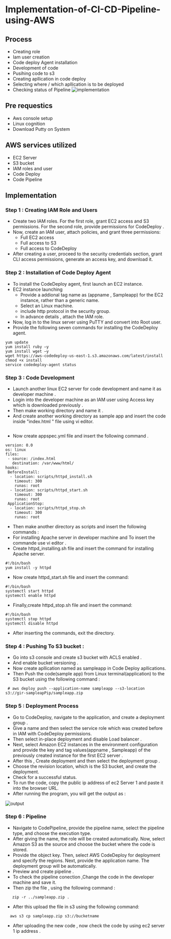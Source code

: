 # Implementation-of-CI-CD-Pipeline-using-AWS
## Process 
- Creating role 
- Iam user creation
- Code deploy Agent installation
- Development of code
- Pusihing code to s3
- Creating apllication in code deploy
- Selecting where / which apllication is to be deployed
-  Checking status of Pipeline
  ![implementation](https://github.com/shivanisathiyamoorthy/Implementation-of-CI-CD-Pipeline-using-AWS/assets/140683043/bcf7f1cc-977d-461a-8caf-9bfc13eb942f)

## Pre requestics
 - Aws console setup
 - Linux cognition
 - Download Putty on System
## AWS services utilized
 - EC2 Server
 - S3 bucket
 - IAM roles and user
 - Code Deploy
 - Code Pipeline
## Implementation
### Step 1 : Creating IAM Role and Users
 - Create two IAM roles. For the first role, grant EC2 access and S3 permissions. For the second role, provide permissions for CodeDeploy .
 - Now, create an IAM user, attach policies, and grant three permissions:
      - Full EC2 access
      - Full access to S3
      - Full access to CodeDeploy
 - After creating a user, proceed to the security credentials section, grant CLI access permissions, generate an access key, and download it.
 ### Step 2 : Installation of Code Deploy Agent 
  - To install the CodeDeploy agent, first launch an  EC2 instance.
  - EC2 instance launching
    - Provide a addional tag name as (appname , Sampleapp) for the EC2 instance, rather than a generic name.
    - Select an Linux machine.
    -  include http protocol in the security group.
    - In advance details , attach the IAM role.
  - Now, log in to the linux server using PuTTY and convert into Root user.
  - Provide the following seven commands for installing the CodeDeploy agent.
```
yum update
yum install ruby –y
yum install wget –y
wget https://aws-codedeploy-us-east-1.s3.amazonaws.com/latest/install
chmod +x install
service codedeploy-agent status
```
### Step 3 : Code Development
 - Launch another  linux EC2 server for code development and name it as developer machine .
 - Login into the developer  machine as an IAM user using Access key which is downloaded previously .
 - Then make working directory and name it .
 - And create another working directory as sample app and insert the code inside "index.html " file using vi editor.
```vi index.html
```
- Now create  appspec.yml file and insert the following command .
```
version: 0.0
os: linux
files:
 - source: /index.html
   destination: /var/www/html/
hooks:
 BeforeInstall:
  - location: scripts/httpd_install.sh
    timeout: 300
    runas: root
  - location: scripts/httpd_start.sh
    timeout: 300
    runas: root
 ApplicationStop:
  - location: scripts/httpd_stop.sh
    timeout: 300
    runas: root
```
- Then make another directory as scripts and insert the following commands :
- For installing Apache server in developer machine and To insert the commande use vi editor .
- Create httpd_installing.sh file  and insert the command for installing Apache server.

```
#!/bin/bash
yum install -y httpd
```

- Now create httpd_start.sh file and insert the command:

```
#!/bin/bash
systemctl start httpd
systemctl enable httpd
```

- Finally,create httpd_stop.sh file and insert the command:
  
```
#!/bin/bash
systemctl stop httpd
systemctl disable httpd
```
- After inserting the commands, exit the directory.

### Step 4 : Pushing To S3 bucket :
- Go into s3 console and create s3 bucket with ACLS enabled .
- And enable bucket versioning .
- Now create apllication named as sampleapp in Code Deploy apllications.
- Then Push the code(sample app) from Linux terminal(application) to the S3 bucket using the following command :
```
 # aws deploy push --application-name sampleapp --s3-location s3://gir-sampleapPip/sampleapp.zip
```
### Step 5 : Deployment Process
- Go to CodeDeploy, navigate to the application, and create a deployment group .
- Give a name and then select the service role which was created before in IAM with CodeDeploy permissions.
- Then select in-place deployment and disable Load balancer .
- Next, select Amazon EC2 instances in the environment configuration and provide the key and tag values(appname , Sampleapp)  of the previously created instance for the first EC2 server .
- After this , Create deployment and then select the deployment group .
- Choose the revision location, which is the S3 bucket, and create the deployment.
- Check for a successful status.
- To run the code, copy the public ip address of ec2 Server 1 and paste it into the browser URL.
- After running the program, you will get the output as :
  
![output](https://github.com/shivanisathiyamoorthy/Implementation-of-CI-CD-Pipeline-using-AWS/assets/140683043/023738f8-35b5-4fe1-9f08-1a808e83c3e5)

### Step 6 :  Pipeline
- Navigate to CodePipeline, provide the pipeline name, select the pipeline type, and choose the execution type.
- After giving the name, the role will be created automatically. Now, select Amazon S3 as the source and choose the bucket where the code is stored.
- Provide the object key. Then, select AWS CodeDeploy for deployment and specify the regions. Next, provide the application name. The deployment group will be automatically.
- Preview and create pipeline .
- To check the pipeline conection ,Change the code in the developer machine and save it.
- Then zip the file , using the following command :
```
   zip -r ../sampleapp.zip .
```
- After this upload the file in s3 using the following command:
```
  aws s3 cp sampleapp.zip s3://bucketname
```
- After uploading the new code , now check the code by using ec2 server 1 ip address . 

